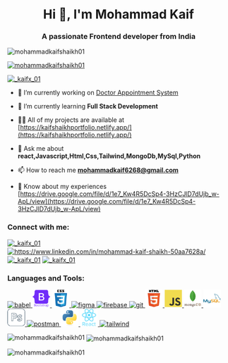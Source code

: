 <h1 align="center">Hi 👋, I'm Mohammad Kaif</h1>
<h3 align="center">A passionate Frontend developer from India</h3>

<p align="left"> <img src="https://komarev.com/ghpvc/?username=mohammadkaifshaikh01&label=Profile%20views&color=0e75b6&style=flat" alt="mohammadkaifshaikh01" /> </p>

<p align="left"> <a href="https://github.com/ryo-ma/github-profile-trophy"><img src="https://github-profile-trophy.vercel.app/?username=mohammadkaifshaikh01" alt="mohammadkaifshaikh01" /></a> </p>

<p align="left"> <a href="https://twitter.com/_kaifx_01" target="blank"><img src="https://img.shields.io/twitter/follow/_kaifx_01?logo=twitter&style=for-the-badge" alt="_kaifx_01" /></a> </p>

- 🔭 I’m currently working on [Doctor Appointment System]()

- 🌱 I’m currently learning **Full Stack Development**

- 👨‍💻 All of my projects are available at [https://kaifshaikhportfolio.netlify.app/](https://kaifshaikhportfolio.netlify.app/)

- 💬 Ask me about **react,Javascript,Html,Css,Tailwind,MongoDb,MySql,Python**

- 📫 How to reach me **mohammadkaif6268@gmail.com**

- 📄 Know about my experiences [https://drive.google.com/file/d/1e7_Kw4R5DcSp4-3HzCJlD7dUjb_w-ApL/view](https://drive.google.com/file/d/1e7_Kw4R5DcSp4-3HzCJlD7dUjb_w-ApL/view)

<h3 align="left">Connect with me:</h3>
<p align="left">
<a href="https://twitter.com/_kaifx_01" target="blank"><img align="center" src="https://raw.githubusercontent.com/rahuldkjain/github-profile-readme-generator/master/src/images/icons/Social/twitter.svg" alt="_kaifx_01" height="30" width="40" /></a>
<a href="https://linkedin.com/in/https://www.linkedin.com/in/mohammad-kaif-shaikh-50aa7628a/" target="blank"><img align="center" src="https://raw.githubusercontent.com/rahuldkjain/github-profile-readme-generator/master/src/images/icons/Social/linked-in-alt.svg" alt="https://www.linkedin.com/in/mohammad-kaif-shaikh-50aa7628a/" height="30" width="40" /></a>
<a href="https://instagram.com/_kaifx_01" target="blank"><img align="center" src="https://raw.githubusercontent.com/rahuldkjain/github-profile-readme-generator/master/src/images/icons/Social/instagram.svg" alt="_kaifx_01" height="30" width="40" /></a>
<a href="https://www.youtube.com/c/_kaifx_01" target="blank"><img align="center" src="https://raw.githubusercontent.com/rahuldkjain/github-profile-readme-generator/master/src/images/icons/Social/youtube.svg" alt="_kaifx_01" height="30" width="40" /></a>
</p>

<h3 align="left">Languages and Tools:</h3>
<p align="left"> 
  <a href="https://babeljs.io/" target="_blank" rel="noreferrer"> 
    <img src="https://www.vectorlogo.zone/logos/babeljs/babeljs-icon.svg" alt="babel" width="40" height="40"/> 
  </a> 
  <a href="https://getbootstrap.com" target="_blank" rel="noreferrer"> 
    <img src="https://raw.githubusercontent.com/devicons/devicon/master/icons/bootstrap/bootstrap-plain-wordmark.svg" alt="bootstrap" width="40" height="40"/> 
  </a> 
  <a href="https://www.w3schools.com/css/" target="_blank" rel="noreferrer"> 
    <img src="https://raw.githubusercontent.com/devicons/devicon/master/icons/css3/css3-original-wordmark.svg" alt="css3" width="40" height="40"/> 
  </a> 
  <a href="https://www.figma.com/" target="_blank" rel="noreferrer"> 
    <img src="https://www.vectorlogo.zone/logos/figma/figma-icon.svg" alt="figma" width="40" height="40"/> 
  </a> 
  <a href="https://firebase.google.com/" target="_blank" rel="noreferrer"> 
    <img src="https://www.vectorlogo.zone/logos/firebase/firebase-icon.svg" alt="firebase" width="40" height="40"/> 
  </a> 
  <a href="https://git-scm.com/" target="_blank" rel="noreferrer"> 
    <img src="https://www.vectorlogo.zone/logos/git-scm/git-scm-icon.svg" alt="git" width="40" height="40"/> 
  </a> 
  <a href="https://www.w3.org/html/" target="_blank" rel="noreferrer"> 
    <img src="https://raw.githubusercontent.com/devicons/devicon/master/icons/html5/html5-original-wordmark.svg" alt="html5" width="40" height="40"/> 
  </a> 
  <a href="https://developer.mozilla.org/en-US/docs/Web/JavaScript" target="_blank" rel="noreferrer"> 
    <img src="https://raw.githubusercontent.com/devicons/devicon/master/icons/javascript/javascript-original.svg" alt="javascript" width="40" height="40"/> 
  </a> 
  <a href="https://www.mongodb.com/" target="_blank" rel="noreferrer"> 
    <img src="https://raw.githubusercontent.com/devicons/devicon/master/icons/mongodb/mongodb-original-wordmark.svg" alt="mongodb" width="40" height="40"/> 
  </a> 
  <a href="https://www.mysql.com/" target="_blank" rel="noreferrer"> 
    <img src="https://raw.githubusercontent.com/devicons/devicon/master/icons/mysql/mysql-original-wordmark.svg" alt="mysql" width="40" height="40"/> 
  </a> 
  <a href="https://www.photoshop.com/en" target="_blank" rel="noreferrer"> 
    <img src="https://raw.githubusercontent.com/devicons/devicon/master/icons/photoshop/photoshop-line.svg" alt="photoshop" width="40" height="40"/> 
  </a> 
  <a href="https://postman.com" target="_blank" rel="noreferrer"> 
    <img src="https://www.vectorlogo.zone/logos/getpostman/getpostman-icon.svg" alt="postman" width="40" height="40"/> 
  </a> 
  <a href="https://www.python.org" target="_blank" rel="noreferrer"> 
    <img src="https://raw.githubusercontent.com/devicons/devicon/master/icons/python/python-original.svg" alt="python" width="40" height="40"/> 
  </a> 
  <a href="https://reactjs.org/" target="_blank" rel="noreferrer"> 
    <img src="https://raw.githubusercontent.com/devicons/devicon/master/icons/react/react-original-wordmark.svg" alt="react" width="40" height="40"/> 
  </a> 
  <a href="https://tailwindcss.com/" target="_blank" rel="noreferrer"> 
    <img src="https://www.vectorlogo.zone/logos/tailwindcss/tailwindcss-icon.svg" alt="tailwind" width="40" height="40"/> 
  </a> 
</p>


<p><img align="left" src="https://github-readme-stats.vercel.app/api/top-langs?username=mohammadkaifshaikh01&show_icons=true&locale=en&layout=compact" alt="mohammadkaifshaikh01" /></p>

<p>&nbsp;<img align="center" src="https://github-readme-stats.vercel.app/api?username=mohammadkaifshaikh01&show_icons=true&locale=en" alt="mohammadkaifshaikh01" /></p>

<p><img align="center" src="https://github-readme-streak-stats.herokuapp.com/?user=mohammadkaifshaikh01&" alt="mohammadkaifshaikh01" /></p>
